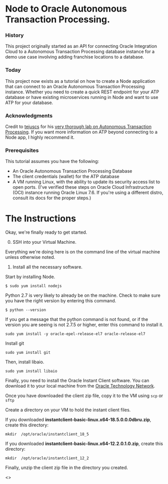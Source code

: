 # Node to Oracle Autonomous Transaction Processing.

### History

This project originally started as an API for connecting Oracle Integration Cloud to a Autonomous Transaction Processing database instance for a demo use case involving adding franchise locations to a database.

### Today

This project now exists as a tutorial on how to create a Node application that can connect to an Oracle Autonomous Transaction Processing instance. Whether you need to create a quick REST endpoint for your ATP database or have existing microservices running in Node and want to use ATP for your database.

### Acknowledgments

Credit to [tejuscs](https://github.com/tejuscs) for his [very thorough lab on Autonomous Transaction Processing](https://oracle.github.io/learning-library/workshops/autonomous-transaction-processing/?page=README.md). If you want more information on ATP beyond connecting to a Node app, I highly recommend it.

### Prerequisites

This tutorial assumes you have the following:

- An Oracle Autonomous Transaction Processing Database
- The client credentials (wallet) for the ATP database
- A VM running Linux, with the ability to update its security access list to open ports. (I've verified these steps on Oracle Cloud Infrastructure (OCI) instance running Oracle Linux 7.6. If you're using a different distro, consult its docs for the proper steps.)

# The Instructions

Okay, we're finally ready to get started. 

0. SSH into your Virtual Machine.

Everything we're doing here is on the command line of the virtual machine unless otherwise noted.

1. Install all the necessary software.

Start by installing Node.

`$ sudo yum install nodejs`

Python 2.7 is very likely to already be on the machine. Check to make sure you have the right version by entering this command.

`$ python --version`

If you get a message that the python command is not found, or if the version you are seeing is not 2.7.5 or higher, enter this command to install it.

`sudo yum install -y oracle-epel-release-el7 oracle-release-el7`

Install git

`sudo yum install git`

Then, install libaio.

`sudo yum install libaio`

Finally, you need to install the Oracle Instant Client software. You can download it to your local machine from the [Oracle Technology Network](https://www.oracle.com/technetwork/topics/linuxx86-64soft-092277.html).

Once you have downloaded the client zip file, copy it to the VM using `scp` or `sftp`

Create a directory on your VM to hold the instant client files.

If you downloaded **instantclient-basic-linux.x64-18.5.0.0.0dbru.zip**, create this directory:

`mkdir  /opt/oracle/instantclient_18_5`

If you downloaded **instantclient-basic-linux.x64-12.2.0.1.0.zip**, create this directory:

`mkdir  /opt/oracle/instantclient_12_2`

Finally, unzip the client zip file in the directory you created.

<<To Be Continued...>>